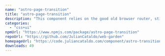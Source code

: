 ```yaml
---
name: "astro-page-transition"
title: "astro-page-transition"
description: "This component relies on the good old browser router, still, it will give to your website an SPA feel, without all the JS overhead."
categories:
  - "css+ui"
npmUrl: "https://www.npmjs.com/package/astro-page-transition"
repoUrl: "https://github.com/JulianCataldo/web-garden"
homepageUrl: "https://code.juliancataldo.com/component/astro-transition"
downloads: 49
---
```

